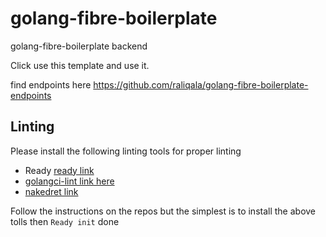 # golang-fibre-boilerplate

golang-fibre-boilerplate backend  

Click use this template and use it.

find endpoints here <https://github.com/raliqala/golang-fibre-boilerplate-endpoints>

## Linting

Please install the following linting tools for proper linting

* Ready [ready link](https://github.com/lewislbr/ready)
* [golangci-lint link here](https://github.com/golangci/golangci-lint)
* [nakedret link](https://github.com/alexkohler/nakedret)

Follow the instructions on the repos but the simplest is to install the above tolls then ```Ready init``` done
